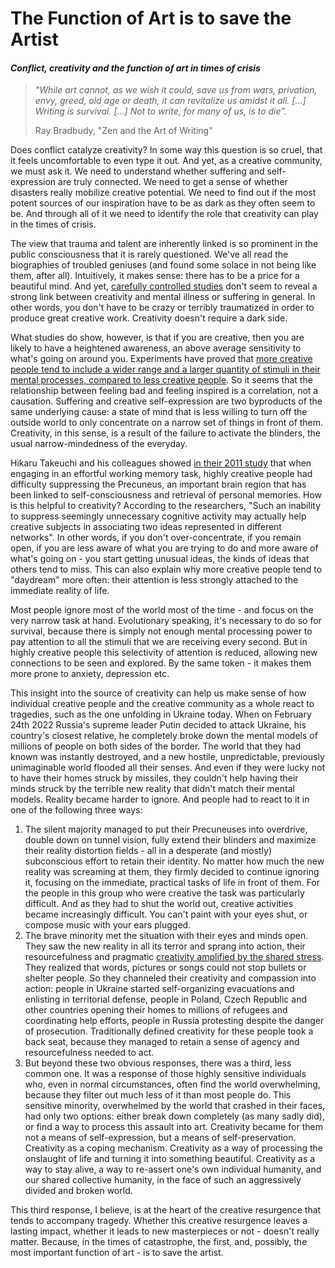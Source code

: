 # The Function of Art is to save the Artist

#### _Conflict, creativity and the function of art in times of crisis_


> _"While art cannot, as we wish it could, save us from wars, privation, envy, greed, old age or death, it can revitalize us amidst it all. [...] Writing is survival. [...] Not to write, for many of us, is to die"._
> 
> Ray Bradbudy, "Zen and the Art of Writing"

Does conflict catalyze creativity? In some way this question is so cruel, that it feels uncomfortable to even type it out. And yet, as a creative community, we must ask it. We need to understand whether suffering and self-expression are truly connected. We need to get a sense of whether disasters really mobilize creative potential. We need to find out if the most potent sources of our inspiration have to be as dark as they often seem to be. And through all of it we need to identify the role that creativity can play in the times of crisis.

The view that trauma and talent are inherently linked is so prominent in the public consciousness that it is rarely questioned. We've all read the biographies of troubled geniuses (and found some solace in not being like them, after all). Intuitively, it makes sense: there has to be a price for a beautiful mind. And yet, [carefully controlled studies](http://dx.doi.org/10.1016/j.jpsychires.2012.09.010) don't seem to reveal a strong link between creativity and mental illness or suffering in general. In other words, you don't have to be crazy or terribly traumatized in order to produce great creative work. Creativity doesn't require a dark side.

What studies do show, however, is that if you are creative, then you are likely to have a heightened awareness, an above average sensitivity to what's going on around you. Experiments have proved that [more creative people tend to include a wider range and a larger quantity of stimuli in their mental processes, compared to less creative people](https://doi.org/10.3758/s13415-013-0210-6). So it seems that the relationship between feeling bad and feeling inspired is a correlation, not a causation. Suffering and creative self-expression are two byproducts of the same underlying cause: a state of mind that is less willing to turn off the outside world to only concentrate on a narrow set of things in front of them. Creativity, in this sense, is a result of the failure to activate the blinders, the usual narrow-mindedness of the everyday.

Hikaru Takeuchi and his colleagues showed [in their 2011 study](https://pubmed.ncbi.nlm.nih.gov/21111830/) that when engaging in an effortful working memory task, highly creative people had difficulty suppressing the Precuneus, an important brain region that has been linked to self-consciousness and retrieval of personal memories. How is this helpful to creativity? According to the researchers, "Such an inability to suppress seemingly unnecessary cognitive activity may actually help creative subjects in associating two ideas represented in different networks". In other words, if you don't over-concentrate, if you remain open, if you are less aware of what you are trying to do and more aware of what's going on - you start getting unusual ideas, the kinds of ideas that others tend to miss. This can also explain why more creative people tend to "daydream" more often: their attention is less strongly attached to the immediate reality of life.

Most people ignore most of the world most of the time - and focus on the very narrow task at hand. Evolutionary speaking, it's necessary to do so for survival, because there is simply not enough mental processing power to pay attention to all the stimuli that we are receiving every second. But in highly creative people this selectivity of attention is reduced, allowing new connections to be seen and explored. By the same token - it makes them more prone to anxiety, depression etc.

This insight into the source of creativity can help us make sense of how individual creative people and the creative community as a whole react to tragedies, such as the one unfolding in Ukraine today. When on February 24th 2022 Russia's supreme leader Putin decided to attack Ukraine, his country's closest relative, he completely broke down the mental models of millions of people on both sides of the border. The world that they had known was instantly destroyed, and a new hostile, unpredictable, previously unimaginable world flooded all their senses. And even if they were lucky not to have their homes struck by missiles, they couldn't help having their minds struck by the terrible new reality that didn't match their mental models. Reality became harder to ignore. And people had to react to it in one of the following three ways:



1. The silent majority managed to put their Precuneuses into overdrive, double down on tunnel vision, fully extend their blinders and maximize their reality distortion fields - all in a desperate (and mostly) subconscious effort to retain their identity. No matter how much the new reality was screaming at them, they firmly decided to continue ignoring it, focusing on the immediate, practical tasks of life in front of them. For the people in this group who were creative the task was particularly difficult. And as they had to shut the world out, creative activities became increasingly difficult. You can't paint with your eyes shut, or compose music with your ears plugged.
2. The brave minority met the situation with their eyes and minds open. They saw the new reality in all its terror and sprang into action, their resourcefulness and pragmatic [creativity amplified by the shared stress](https://pubmed.ncbi.nlm.nih.gov/33192916/). They realized that words, pictures or songs could not stop bullets or shelter people. So they channeled their creativity and compassion into action: people in Ukraine started self-organizing evacuations and enlisting in territorial defense, people in Poland, Czech Republic and other countries opening their homes to millions of refugees and coordinating help efforts, people in Russia protesting despite the danger of prosecution. Traditionally defined creativity for these people took a back seat, because they managed to retain a sense of agency and resourcefulness needed to act.
3. But beyond these two obvious responses, there was a third, less common one. It was a response of those highly sensitive individuals who, even in normal circumstances, often find the world overwhelming, because they filter out much less of it than most people do. This sensitive minority, overwhelmed by the world that crashed in their faces, had only two options: either break down completely (as many sadly did), or find a way to process this assault into art. Creativity became for them not a means of self-expression, but a means of self-preservation. Creativity as a coping mechanism. Creativity as a way of processing the onslaught of life and turning it into something beautiful. Creativity as a way to stay alive, a way to re-assert one's own individual humanity, and our shared collective humanity, in the face of such an aggressively divided and broken world.

This third response, I believe, is at the heart of the creative resurgence that tends to accompany tragedy. Whether this creative resurgence leaves a lasting impact, whether it leads to new masterpieces or not - doesn't really matter. Because, in the times of catastrophe, the first, and, possibly, the most important function of art - is to save the artist.
